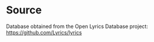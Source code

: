 # Source
Database obtained from the Open Lyrics Database project: https://github.com/Lyrics/lyrics

